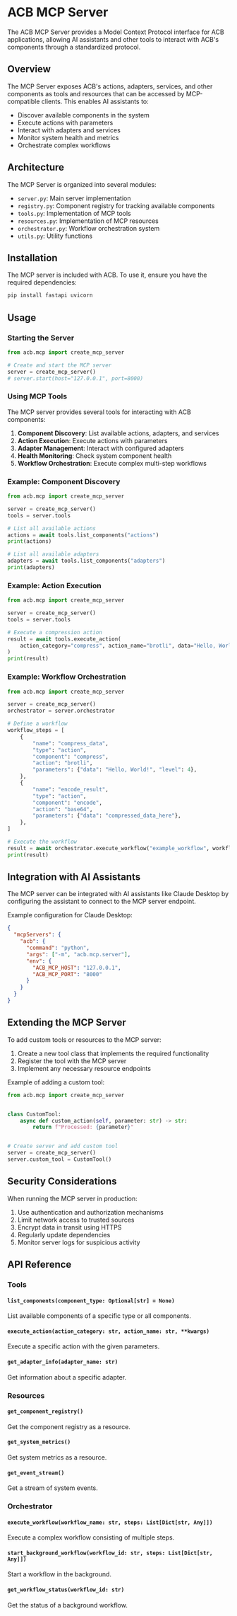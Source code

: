 # ACB MCP Server

The ACB MCP Server provides a Model Context Protocol interface for ACB applications, allowing AI assistants and other tools to interact with ACB's components through a standardized protocol.

## Overview

The MCP Server exposes ACB's actions, adapters, services, and other components as tools and resources that can be accessed by MCP-compatible clients. This enables AI assistants to:

- Discover available components in the system
- Execute actions with parameters
- Interact with adapters and services
- Monitor system health and metrics
- Orchestrate complex workflows

## Architecture

The MCP Server is organized into several modules:

- `server.py`: Main server implementation
- `registry.py`: Component registry for tracking available components
- `tools.py`: Implementation of MCP tools
- `resources.py`: Implementation of MCP resources
- `orchestrator.py`: Workflow orchestration system
- `utils.py`: Utility functions

## Installation

The MCP server is included with ACB. To use it, ensure you have the required dependencies:

```bash
pip install fastapi uvicorn
```

## Usage

### Starting the Server

```python
from acb.mcp import create_mcp_server

# Create and start the MCP server
server = create_mcp_server()
# server.start(host="127.0.0.1", port=8000)
```

### Using MCP Tools

The MCP server provides several tools for interacting with ACB components:

1. **Component Discovery**: List available actions, adapters, and services
1. **Action Execution**: Execute actions with parameters
1. **Adapter Management**: Interact with configured adapters
1. **Health Monitoring**: Check system component health
1. **Workflow Orchestration**: Execute complex multi-step workflows

### Example: Component Discovery

```python
from acb.mcp import create_mcp_server

server = create_mcp_server()
tools = server.tools

# List all available actions
actions = await tools.list_components("actions")
print(actions)

# List all available adapters
adapters = await tools.list_components("adapters")
print(adapters)
```

### Example: Action Execution

```python
from acb.mcp import create_mcp_server

server = create_mcp_server()
tools = server.tools

# Execute a compression action
result = await tools.execute_action(
    action_category="compress", action_name="brotli", data="Hello, World!", level=4
)
print(result)
```

### Example: Workflow Orchestration

```python
from acb.mcp import create_mcp_server

server = create_mcp_server()
orchestrator = server.orchestrator

# Define a workflow
workflow_steps = [
    {
        "name": "compress_data",
        "type": "action",
        "component": "compress",
        "action": "brotli",
        "parameters": {"data": "Hello, World!", "level": 4},
    },
    {
        "name": "encode_result",
        "type": "action",
        "component": "encode",
        "action": "base64",
        "parameters": {"data": "compressed_data_here"},
    },
]

# Execute the workflow
result = await orchestrator.execute_workflow("example_workflow", workflow_steps)
print(result)
```

## Integration with AI Assistants

The MCP server can be integrated with AI assistants like Claude Desktop by configuring the assistant to connect to the MCP server endpoint.

Example configuration for Claude Desktop:

```json
{
  "mcpServers": {
    "acb": {
      "command": "python",
      "args": ["-m", "acb.mcp.server"],
      "env": {
        "ACB_MCP_HOST": "127.0.0.1",
        "ACB_MCP_PORT": "8000"
      }
    }
  }
}
```

## Extending the MCP Server

To add custom tools or resources to the MCP server:

1. Create a new tool class that implements the required functionality
1. Register the tool with the MCP server
1. Implement any necessary resource endpoints

Example of adding a custom tool:

```python
from acb.mcp import create_mcp_server


class CustomTool:
    async def custom_action(self, parameter: str) -> str:
        return f"Processed: {parameter}"


# Create server and add custom tool
server = create_mcp_server()
server.custom_tool = CustomTool()
```

## Security Considerations

When running the MCP server in production:

1. Use authentication and authorization mechanisms
1. Limit network access to trusted sources
1. Encrypt data in transit using HTTPS
1. Regularly update dependencies
1. Monitor server logs for suspicious activity

## API Reference

### Tools

#### `list_components(component_type: Optional[str] = None)`

List available components of a specific type or all components.

#### `execute_action(action_category: str, action_name: str, **kwargs)`

Execute a specific action with the given parameters.

#### `get_adapter_info(adapter_name: str)`

Get information about a specific adapter.

### Resources

#### `get_component_registry()`

Get the component registry as a resource.

#### `get_system_metrics()`

Get system metrics as a resource.

#### `get_event_stream()`

Get a stream of system events.

### Orchestrator

#### `execute_workflow(workflow_name: str, steps: List[Dict[str, Any]])`

Execute a complex workflow consisting of multiple steps.

#### `start_background_workflow(workflow_id: str, steps: List[Dict[str, Any]])`

Start a workflow in the background.

#### `get_workflow_status(workflow_id: str)`

Get the status of a background workflow.
